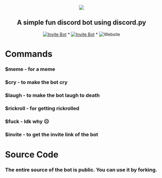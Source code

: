 <center> <img src = "https://capsule-render.vercel.app/api?type=waving&color=gradient&height=210&section=header&text=Meme Flip&fontSize=65&fontAlignY=35&animation=twinkling&fontColor=gradient&desc=Discord Meme Bot&descSize=200)"></img> </center>
<h2 align = "center">A simple fun discord bot using discord.py</h2>

  <p align="center">
  <a href="https://discord.com/oauth2/authorize?client_id=892662068191322205&scope=bot&permissions=2147867712">
    <img src="https://img.shields.io/badge/INVITE-BOT-blue" alt="Invite Bot""></a> * <a href = "https://dsc.gg/diceflip-games"> <img src="https://img.shields.io/badge/SUPPORT-SERVER-blueviolet" alt="Invite Bot""></a> * <img alt="Website" src="https://img.shields.io/website?down_color=red&down_message=DOWN&label=BOT%20STATUS&up_color=green&up_message=ONLINE&url=https%3A%2F%2Fmemeflip.diceflip.repl.co%2F">

#  Commands
  
<h3>$meme - for a meme</h3>
<h3>$cry - to make the bot cry</h3>
<h3>$laugh - to make the bot laugh to death</h3>
<h3>$rickroll - for getting rickrolled</h3>
<h3>$fuck - Idk why ☹</h3>
<h3>$invite - to get the invite link of the bot</h3>

#  Source Code

<h3>The entire source of the bot is public. You can use it by forking.</h3>
  

